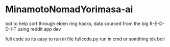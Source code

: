 # MinamotoNomadYorimasa-ai
bot to help sort through elden ring hacks, data sourced from the big R-E-D-D-I-T using reddit app dev

full code so its easy to run in file fullcode.py run in cmd or somthing idk boii
